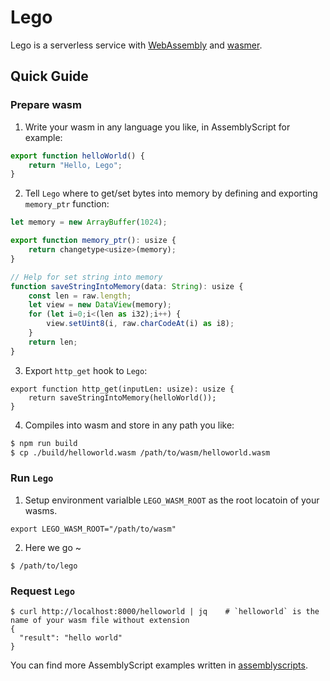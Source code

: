 Lego
====

Lego is a serverless service with [WebAssembly](https://webassembly.org/) and [wasmer](https://wasmer.io).


## Quick Guide

### Prepare wasm

1. Write your wasm in any language you like, in AssemblyScript for example:

```js
export function helloWorld() {
    return "Hello, Lego";
}
```

2. Tell `Lego` where to get/set bytes into memory by defining and exporting `memory_ptr` function:

```js
let memory = new ArrayBuffer(1024);

export function memory_ptr(): usize {
    return changetype<usize>(memory);
}

// Help for set string into memory
function saveStringIntoMemory(data: String): usize {
    const len = raw.length;
    let view = new DataView(memory);
    for (let i=0;i<(len as i32);i++) {
        view.setUint8(i, raw.charCodeAt(i) as i8);
    }
    return len;
}
```

3. Export `http_get` hook to `Lego`:

```
export function http_get(inputLen: usize): usize {
    return saveStringIntoMemory(helloWorld());
}
```

4. Compiles into wasm and store in any path you like:

```sh
$ npm run build
$ cp ./build/helloworld.wasm /path/to/wasm/helloworld.wasm
```

### Run `Lego`

1. Setup environment varialble `LEGO_WASM_ROOT` as the root locatoin of your wasms.

```
export LEGO_WASM_ROOT="/path/to/wasm"
```

2. Here we go ~

```
$ /path/to/lego
```

### Request `Lego`

```
$ curl http://localhost:8000/helloworld | jq    # `helloworld` is the name of your wasm file without extension
{
  "result": "hello world"
}
```

You can find more AssemblyScript examples written in [assemblyscripts](./assemblyscripts/assembly).
